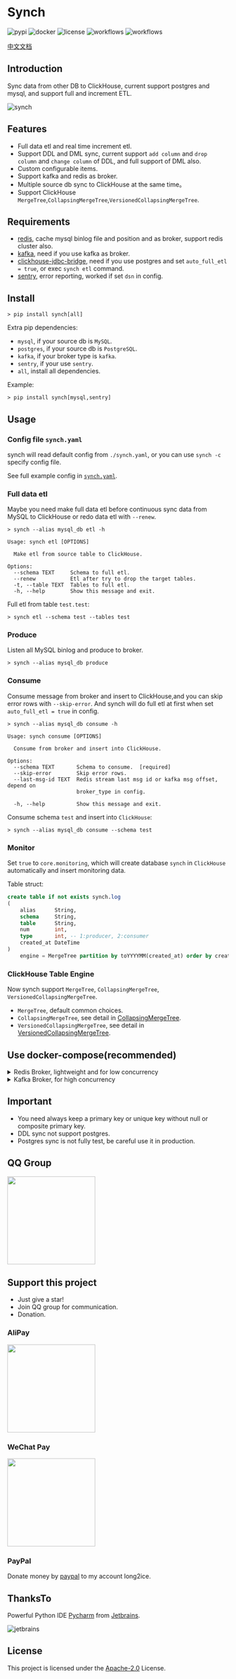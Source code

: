 # Synch

![pypi](https://img.shields.io/pypi/v/synch.svg?style=flat)
![docker](https://img.shields.io/docker/cloud/build/long2ice/synch)
![license](https://img.shields.io/github/license/long2ice/synch)
![workflows](https://github.com/long2ice/synch/workflows/pypi/badge.svg)
![workflows](https://github.com/long2ice/synch/workflows/ci/badge.svg)

[中文文档](https://github.com/long2ice/synch/blob/dev/README-zh.md)

## Introduction

Sync data from other DB to ClickHouse, current support postgres and mysql, and support full and increment ETL.

![synch](https://github.com/long2ice/synch/raw/dev/images/synch.png)

## Features

- Full data etl and real time increment etl.
- Support DDL and DML sync, current support `add column` and `drop column` and `change column` of DDL, and full support of DML also.
- Custom configurable items.
- Support kafka and redis as broker.
- Multiple source db sync to ClickHouse at the same time。
- Support ClickHouse `MergeTree`,`CollapsingMergeTree`,`VersionedCollapsingMergeTree`.

## Requirements

- [redis](https://redis.io), cache mysql binlog file and position and as broker, support redis cluster also.
- [kafka](https://kafka.apache.org), need if you use kafka as broker.
- [clickhouse-jdbc-bridge](https://github.com/long2ice/clickhouse-jdbc-bridge), need if you use postgres and set `auto_full_etl = true`, or exec `synch etl` command.
- [sentry](https://github.com/getsentry/sentry), error reporting, worked if set `dsn` in config.

## Install

```shell
> pip install synch[all]
```

Extra pip dependencies:

- `mysql`, if your source db is `MySQL`.
- `postgres`, if your source db is `PostgreSQL`.
- `kafka`, if your broker type is `kafka`.
- `sentry`, if your use `sentry`.
- `all`, install all dependencies.

Example:

```shell
> pip install synch[mysql,sentry]
```

## Usage

### Config file `synch.yaml`

synch will read default config from `./synch.yaml`, or you can use `synch -c` specify config file.

See full example config in [`synch.yaml`](https://github.com/long2ice/synch/blob/dev/synch.yaml).

### Full data etl

Maybe you need make full data etl before continuous sync data from MySQL to ClickHouse or redo data etl with `--renew`.

```shell
> synch --alias mysql_db etl -h

Usage: synch etl [OPTIONS]

  Make etl from source table to ClickHouse.

Options:
  --schema TEXT     Schema to full etl.
  --renew           Etl after try to drop the target tables.
  -t, --table TEXT  Tables to full etl.
  -h, --help        Show this message and exit.
```

Full etl from table `test.test`:

```shell
> synch etl --schema test --tables test
```

### Produce

Listen all MySQL binlog and produce to broker.

```shell
> synch --alias mysql_db produce
```

### Consume

Consume message from broker and insert to ClickHouse,and you can skip error rows with `--skip-error`. And synch will do full etl at first when set `auto_full_etl = true` in config.

```shell
> synch --alias mysql_db consume -h

Usage: synch consume [OPTIONS]

  Consume from broker and insert into ClickHouse.

Options:
  --schema TEXT       Schema to consume.  [required]
  --skip-error        Skip error rows.
  --last-msg-id TEXT  Redis stream last msg id or kafka msg offset, depend on
                      broker_type in config.

  -h, --help          Show this message and exit.
```

Consume schema `test` and insert into `ClickHouse`:

```shell
> synch --alias mysql_db consume --schema test
```

### Monitor

Set `true` to `core.monitoring`, which will create database `synch` in `ClickHouse` automatically and insert monitoring data.

Table struct:

```sql
create table if not exists synch.log
(
    alias      String,
    schema     String,
    table      String,
    num        int,
    type       int, -- 1:producer, 2:consumer
    created_at DateTime
)
    engine = MergeTree partition by toYYYYMM(created_at) order by created_at;
```

### ClickHouse Table Engine

Now synch support `MergeTree`, `CollapsingMergeTree`, `VersionedCollapsingMergeTree`.

- `MergeTree`, default common choices.
- `CollapsingMergeTree`, see detail in [CollapsingMergeTree](https://clickhouse.tech/docs/zh/engines/table-engines/mergetree-family/collapsingmergetree/).
- `VersionedCollapsingMergeTree`, see detail in [VersionedCollapsingMergeTree](https://clickhouse.tech/docs/zh/engines/table-engines/mergetree-family/versionedcollapsingmergetree/).

## Use docker-compose(recommended)

<details>
<summary>Redis Broker, lightweight and for low concurrency</summary>

```yaml
version: "3"
services:
  producer:
    depends_on:
      - redis
    image: long2ice/synch
    command: synch --alias mysql_db produce
    volumes:
      - ./synch.yaml:/synch/synch.yaml
  # one service consume on schema
  consumer.test:
    depends_on:
      - redis
    image: long2ice/synch
    command: synch --alias mysql_db consume --schema test
    volumes:
      - ./synch.yaml:/synch/synch.yaml
  redis:
    hostname: redis
    image: redis:latest
    volumes:
      - redis
volumes:
  redis:
```

</details>

<details>
<summary>Kafka Broker, for high concurrency</summary>

```yaml
version: "3"
services:
  zookeeper:
    image: bitnami/zookeeper:3
    hostname: zookeeper
    environment:
      - ALLOW_ANONYMOUS_LOGIN=yes
    volumes:
      - zookeeper:/bitnami
  kafka:
    image: bitnami/kafka:2
    hostname: kafka
    environment:
      - KAFKA_CFG_ZOOKEEPER_CONNECT=zookeeper:2181
      - ALLOW_PLAINTEXT_LISTENER=yes
      - JMX_PORT=23456
      - KAFKA_CFG_AUTO_CREATE_TOPICS_ENABLE=true
      - KAFKA_ADVERTISED_LISTENERS=PLAINTEXT://kafka:9092
    depends_on:
      - zookeeper
    volumes:
      - kafka:/bitnami
  kafka-manager:
    image: hlebalbau/kafka-manager
    ports:
      - "9000:9000"
    environment:
      ZK_HOSTS: "zookeeper:2181"
      KAFKA_MANAGER_AUTH_ENABLED: "false"
    command: -Dpidfile.path=/dev/null
  producer:
    depends_on:
      - redis
      - kafka
      - zookeeper
    image: long2ice/synch
    command: synch --alias mysql_db produce
    volumes:
      - ./synch.yaml:/synch/synch.yaml
  # one service consume on schema
  consumer.test:
    depends_on:
      - redis
      - kafka
      - zookeeper
    image: long2ice/synch
    command: synch --alias mysql_db consume --schema test
    volumes:
      - ./synch.yaml:/synch/synch.yaml
  redis:
    hostname: redis
    image: redis:latest
    volumes:
      - redis:/data
volumes:
  redis:
  kafka:
  zookeeper:
```

</details>

## Important

- You need always keep a primary key or unique key without null or composite primary key.
- DDL sync not support postgres.
- Postgres sync is not fully test, be careful use it in production.

## QQ Group

<img width="200" src="https://github.com/long2ice/synch/raw/dev/images/qq_group.png"/>

## Support this project

- Just give a star!
- Join QQ group for communication.
- Donation.

### AliPay

<img width="200" src="https://github.com/long2ice/synch/raw/dev/images/alipay.jpeg"/>

### WeChat Pay

<img width="200" src="https://github.com/long2ice/synch/raw/dev/images/wechatpay.jpeg"/>

### PayPal

Donate money by [paypal](https://www.paypal.me/long2ice) to my account long2ice.

## ThanksTo

Powerful Python IDE [Pycharm](https://www.jetbrains.com/pycharm/?from=synch) from [Jetbrains](https://www.jetbrains.com/?from=synch).

![jetbrains](https://github.com/long2ice/synch/raw/dev/images/jetbrains.svg)

## License

This project is licensed under the [Apache-2.0](https://github.com/long2ice/synch/blob/master/LICENSE) License.
